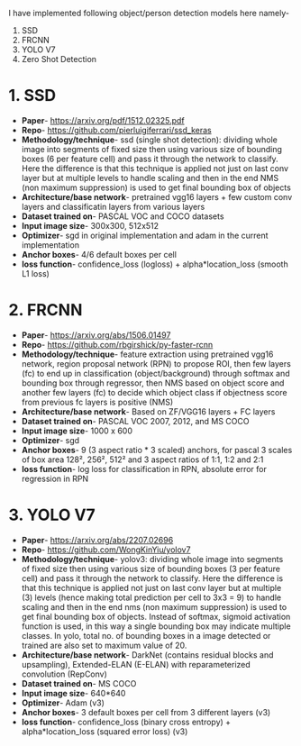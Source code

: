 I have implemented following object/person detection models here namely-
1) SSD
2) FRCNN
3) YOLO V7
4) Zero Shot Detection

# 1. SSD
* **Paper**- https://arxiv.org/pdf/1512.02325.pdf
* **Repo**- https://github.com/pierluigiferrari/ssd_keras
* **Methodology/technique**- ssd (single shot detection): dividing whole image into segments of fixed size then using various size of bounding boxes (6 per feature cell) and pass it through the network to classify. Here the difference is that this technique is applied not just on last conv layer but at multiple levels to handle scaling and then in the end NMS (non maximum suppression) is used to get final bounding box of objects
* **Architecture/base network**- pretrained vgg16 layers + few custom conv layers and classificatin layers from various layers
* **Dataset trained on**- PASCAL VOC and COCO datasets
* **Input image size**- 300x300, 512x512
* **Optimizer**- sgd in original implementation and adam in the current implementation
* **Anchor boxes**- 4/6 default boxes per cell
* **loss function**- confidence_loss (logloss) + alpha*location_loss (smooth L1 loss)

# 2. FRCNN
* **Paper**- https://arxiv.org/abs/1506.01497
* **Repo**- https://github.com/rbgirshick/py-faster-rcnn
* **Methodology/technique**- feature extraction using pretrained vgg16 network, region proposal network (RPN) to propose ROI, then few layers (fc) to end up in classification (object/background) through softmax and bounding box through regressor, then NMS based on object score and another few layers (fc) to decide which object class if objectness score from previous fc layers is positive (NMS)
* **Architecture/base network**-  Based on ZF/VGG16 layers + FC layers
* **Dataset trained on**- PASCAL VOC 2007, 2012, and MS COCO
* **Input image size**- 1000 x 600
* **Optimizer**- sgd
* **Anchor boxes**- 9 (3 aspect ratio * 3 scaled) anchors, for pascal 3 scales of box area 128², 256², 512² and 3 aspect ratios of 1:1, 1:2 and 2:1
* **loss function**- log loss for classification in RPN, absolute error for regression in RPN

# 3. YOLO V7
* **Paper**- https://arxiv.org/abs/2207.02696
* **Repo**- https://github.com/WongKinYiu/yolov7
* **Methodology/technique**- 
yolov3: dividing whole image into segments of fixed size then using various size of bounding boxes (3 per feature cell) and pass it through the network to classify. Here the difference is that this technique is applied not just on last conv layer but at multiple (3) levels (hence making total prediction per cell to 3x3 = 9) to handle scaling and then in the end nms (non maximum suppression) is used to get final bounding box of objects. Instead of softmax, sigmoid activation function is used, in this way a single bounding box may indicate multiple classes. In yolo, total no. of bounding boxes in a image detected or trained are also set to maximum value of 20.<br>
* **Architecture/base network**- DarkNet (contains residual blocks and upsampling), Extended-ELAN (E-ELAN) with reparameterized convolution (RepConv)
* **Dataset trained on**- MS COCO
* **Input image size**- 640*640
* **Optimizer**- Adam (v3)
* **Anchor boxes**- 3 default boxes per cell from 3 different layers (v3)
* **loss function**- confidence_loss (binary cross entropy) + alpha*location_loss (squared error loss) (v3)

